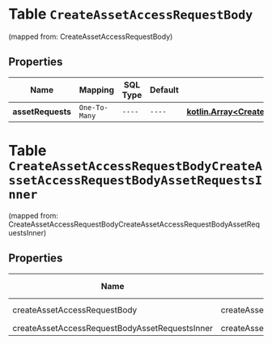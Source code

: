 
# Table `CreateAssetAccessRequestBody`
(mapped from: CreateAssetAccessRequestBody)

## Properties
Name | Mapping | SQL Type | Default | Type | Description | Notes
---- | ------- | -------- | ------- | ---- | ----------- | -----
**assetRequests** | `One-To-Many` | `----` | `----`  | [**kotlin.Array&lt;CreateAssetAccessRequestBodyAssetRequestsInner&gt;**](CreateAssetAccessRequestBodyAssetRequestsInner.md) |  | 


# **Table `CreateAssetAccessRequestBodyCreateAssetAccessRequestBodyAssetRequestsInner`**
(mapped from: CreateAssetAccessRequestBodyCreateAssetAccessRequestBodyAssetRequestsInner)

## Properties
Name | Mapping | SQL Type | Default | Type | Description | Notes
---- | ------- | -------- | ------- | ---- | ----------- | -----
createAssetAccessRequestBody | createAssetAccessRequestBody | long | | kotlin.Long | Primary Key | *one*
createAssetAccessRequestBodyAssetRequestsInner | createAssetAccessRequestBodyAssetRequestsInner | long | | kotlin.Long | Foreign Key | *many*



